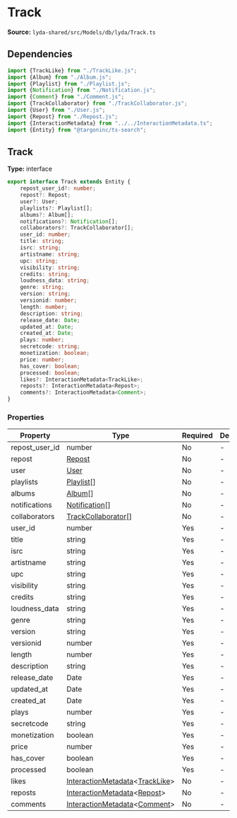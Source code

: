 # Track

**Source:** `lyda-shared/src/Models/db/lyda/Track.ts`

## Dependencies

```typescript
import {TrackLike} from "./TrackLike.js";
import {Album} from "./Album.js";
import {Playlist} from "./Playlist.js";
import {Notification} from "./Notification.js";
import {Comment} from "./Comment.js";
import {TrackCollaborator} from "./TrackCollaborator.js";
import {User} from "./User.js";
import {Repost} from "./Repost.js";
import {InteractionMetadata} from "../../InteractionMetadata.ts";
import {Entity} from "@targoninc/ts-search";
```

## Track

**Type:** interface

```typescript
export interface Track extends Entity {
    repost_user_id?: number;
    repost?: Repost;
    user?: User;
    playlists?: Playlist[];
    albums?: Album[];
    notifications?: Notification[];
    collaborators?: TrackCollaborator[];
    user_id: number;
    title: string;
    isrc: string;
    artistname: string;
    upc: string;
    visibility: string;
    credits: string;
    loudness_data: string;
    genre: string;
    version: string;
    versionid: number;
    length: number;
    description: string;
    release_date: Date;
    updated_at: Date;
    created_at: Date;
    plays: number;
    secretcode: string;
    monetization: boolean;
    price: number;
    has_cover: boolean;
    processed: boolean;
    likes?: InteractionMetadata<TrackLike>;
    reposts?: InteractionMetadata<Repost>;
    comments?: InteractionMetadata<Comment>;
}
```

### Properties

| Property | Type | Required | Description |
|----------|------|----------|-------------|
| repost_user_id | number | No | - |
| repost | [Repost](/api/data-models/Models/db/lyda/Repost) | No | - |
| user | [User](/api/data-models/Models/db/lyda/User) | No | - |
| playlists | [Playlist](/api/data-models/Models/db/lyda/Playlist)[] | No | - |
| albums | [Album](/api/data-models/Models/db/lyda/Album)[] | No | - |
| notifications | [Notification](/api/data-models/Models/db/lyda/Notification)[] | No | - |
| collaborators | [TrackCollaborator](/api/data-models/Models/db/lyda/TrackCollaborator)[] | No | - |
| user_id | number | Yes | - |
| title | string | Yes | - |
| isrc | string | Yes | - |
| artistname | string | Yes | - |
| upc | string | Yes | - |
| visibility | string | Yes | - |
| credits | string | Yes | - |
| loudness_data | string | Yes | - |
| genre | string | Yes | - |
| version | string | Yes | - |
| versionid | number | Yes | - |
| length | number | Yes | - |
| description | string | Yes | - |
| release_date | D​a​t​e | Yes | - |
| updated_at | D​a​t​e | Yes | - |
| created_at | D​a​t​e | Yes | - |
| plays | number | Yes | - |
| secretcode | string | Yes | - |
| monetization | boolean | Yes | - |
| price | number | Yes | - |
| has_cover | boolean | Yes | - |
| processed | boolean | Yes | - |
| likes | [InteractionMetadata](/api/data-models/Models/InteractionMetadata)\<[TrackLike](/api/data-models/Models/db/lyda/TrackLike)\> | No | - |
| reposts | [InteractionMetadata](/api/data-models/Models/InteractionMetadata)\<[Repost](/api/data-models/Models/db/lyda/Repost)\> | No | - |
| comments | [InteractionMetadata](/api/data-models/Models/InteractionMetadata)\<[Comment](/api/data-models/Models/db/lyda/Comment)\> | No | - |

